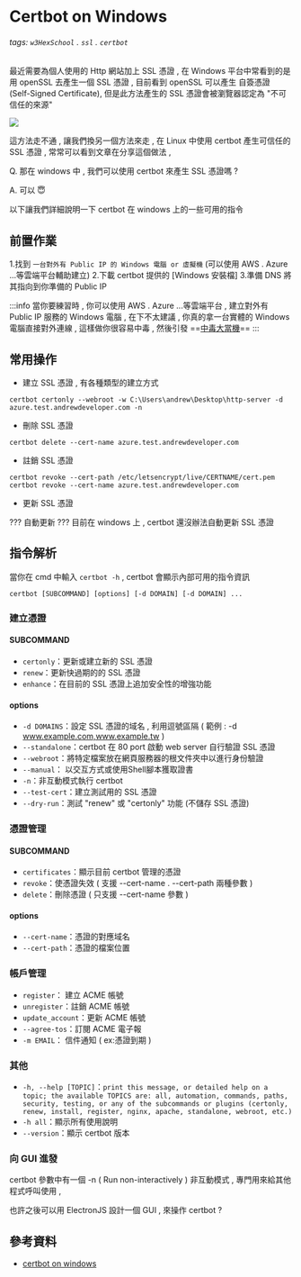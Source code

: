 # Certbot on Windows

###### tags: `w3HexSchool` . `ssl` . `certbot`


最近需要為個人使用的 Http 網站加上 SSL 憑證 ,
在 Windows 平台中常看到的是用 openSSL 去產生一個 SSL 憑證 ,
目前看到 openSSL 可以產生 自簽憑證 (Self-Signed Certificate),
但是此方法產生的 SSL 憑證會被瀏覽器認定為 "不可信任的來源"

![](https://i.imgur.com/ZjDNokq.png)

這方法走不通 , 讓我們換另一個方法來走 , 在 Linux 中使用 certbot 產生可信任的 SSL 憑證 , 常常可以看到文章在分享這個做法 ,

Q. 那在 windows 中 , 我們可以使用 certbot 來產生 SSL 憑證嗎 ?

A. 可以 😇

以下讓我們詳細說明一下 certbot 在 windows 上的一些可用的指令

## 前置作業

1.找到 `一台對外有 Public IP 的 Windows 電腦 or 虛擬機`
(可以使用 AWS . Azure ...等雲端平台輔助建立)
2.下載 certbot 提供的 [Windows 安裝檔]
3.準備 DNS 將其指向到你準備的 Public IP

:::info
當你要練習時 , 你可以使用 AWS . Azure ...等雲端平台 ,
建立對外有 Public IP 服務的 Windows 電腦 ,
在下不太建議 , 你真的拿一台實體的 Windows 電腦直接對外連線 ,
這樣做你很容易中毒 , 然後引發 ==[中毒大當機](https://www.ithome.com.tw/news/125118)==
:::


## 常用操作

- 建立 SSL 憑證 , 有各種類型的建立方式

```
certbot certonly --webroot -w C:\Users\andrew\Desktop\http-server -d azure.test.andrewdeveloper.com -n
```

- 刪除 SSL 憑證

```
certbot delete --cert-name azure.test.andrewdeveloper.com   
```

- 註銷 SSL 憑證

```
certbot revoke --cert-path /etc/letsencrypt/live/CERTNAME/cert.pem  
certbot revoke --cert-name azure.test.andrewdeveloper.com   
```

- 更新 SSL 憑證

??? 自動更新 ??? 目前在 windows 上 ,  certbot 還沒辦法自動更新 SSL 憑證


## 指令解析

當你在 cmd 中輸入 `certbot -h` , certbot 會顯示內部可用的指令資訊

```shell
certbot [SUBCOMMAND] [options] [-d DOMAIN] [-d DOMAIN] ...
```

### 建立憑證

#### SUBCOMMAND

- `certonly`：更新或建立新的 SSL 憑證
- `renew`：更新快過期的的 SSL 憑證
- `enhance`：在目前的 SSL 憑證上追加安全性的增強功能

#### options

- `-d DOMAINS`：設定 SSL 憑證的域名 , 利用逗號區隔 ( 範例 : -d www.example.com,www.example.tw )
- `--standalone`：certbot 在 80 port 啟動 web server 自行驗證 SSL 憑證
- `--webroot`：將特定檔案放在網頁服務器的根文件夾中以進行身份驗證
- `--manual`： 以交互方式或使用Shell腳本獲取證書
- `-n`：非互動模式執行 certbot
- `--test-cert`：建立測試用的 SSL 憑證
- `--dry-run`：測試 "renew" 或 "certonly" 功能 (不儲存 SSL 憑證)

### 憑證管理

#### SUBCOMMAND

- `certificates`：顯示目前 certbot 管理的憑證
- `revoke`：使憑證失效 ( 支援 --cert-name . --cert-path 兩種參數 )
- `delete`：刪除憑證 ( 只支援 --cert-name 參數 )

#### options

- `--cert-name`：憑證的對應域名
- `--cert-path`：憑證的檔案位置

### 帳戶管理

- `register`： 建立 ACME 帳號
- `unregister`：註銷 ACME 帳號
- `update_account`：更新 ACME 帳號
- `--agree-tos`：訂閱 ACME 電子報
- `-m EMAIL`： 信件通知 ( ex:憑證到期 )

### 其他

- `-h, --help [TOPIC]`：`print this message, or detailed help on a topic;
  the available TOPICS are:
  all, automation, commands, paths, security, testing, or any of the
  subcommands or plugins (certonly, renew, install, register, nginx,
  apache, standalone, webroot, etc.)`
- `-h all`：顯示所有使用說明
- `--version`：顯示 certbot 版本


### 向 GUI 進發

certbot 參數中有一個 -n ( Run non-interactively ) 非互動模式 , 專門用來給其他程式呼叫使用 ,

也許之後可以用 ElectronJS 設計一個 GUI , 來操作 certbot ?

## 參考資料

- [certbot on windows](https://certbot.eff.org/lets-encrypt/windows-nginx)

